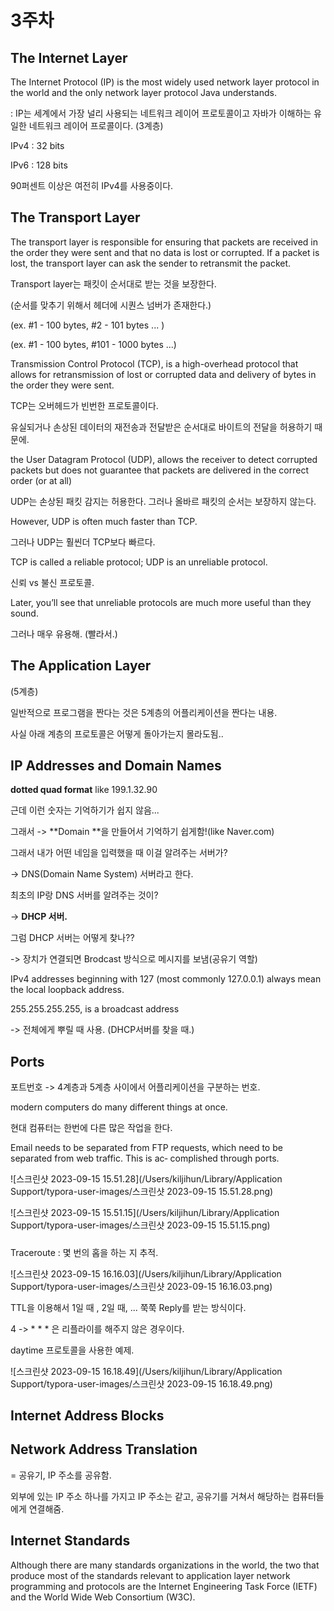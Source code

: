 # 3주차



## The Internet Layer

The Internet Protocol (IP) is the most widely used network layer protocol in the world and the only network layer protocol Java understands.

: IP는 세계에서 가장 널리 사용되는 네트워크 레이어 프로토콜이고 자바가 이해하는 유일한 네트워크 레이어 프로콜이다. (3계층)



IPv4 : 32 bits

IPv6 : 128 bits



90퍼센트 이상은 여전히 IPv4를 사용중이다.



## The Transport Layer

The transport layer is responsible for ensuring that packets are received in the order they were sent and that no data is lost or corrupted. If a packet is lost, the transport layer can ask the sender to retransmit the packet.



Transport layer는 패킷이 순서대로 받는 것을 보장한다. 

(순서를 맞추기 위해서 헤더에 시퀀스 넘버가 존재한다.)

(ex. #1 - 100 bytes, #2 - 101 bytes ... )

(ex. #1 - 100 bytes, #101 - 1000 bytes ...)



Transmission Control Protocol (TCP), is a high-overhead protocol that allows for retransmission of lost or corrupted data and delivery of bytes in the order they were sent.

TCP는 오버헤드가 빈번한 프로토콜이다. 

유실되거나 손상된 데이터의 재전송과 전달받은 순서대로 바이트의 전달을 허용하기 때문에.

the User Datagram Protocol (UDP), allows the receiver to detect corrupted packets but does not guarantee that packets are delivered in the correct order (or at all)

UDP는 손상된 패킷 감지는 허용한다. 그러나 올바르 패킷의 순서는 보장하지 않는다.

 However, UDP is often much faster than TCP.  

그러나 UDP는 훨씬더 TCP보다 빠르다. 

TCP is called a reliable protocol; UDP is an unreliable protocol.

신뢰 vs 불신 프로토콜.

Later, you’ll see that unreliable protocols are much more useful than they sound.

그러나 매우 유용해. (빨라서.)



## The Application Layer

(5계층)



일반적으로 프로그램을 짠다는 것은 5계층의 어플리케이션을 짠다는 내용.

사실 아래 계층의 프로토콜은 어떻게 돌아가는지 몰라도됨..



## IP Addresses and Domain Names

**dotted quad format** like 199.1.32.90

근데 이런 숫자는 기억하기가 쉽지 않음...

그래서 -> **Domain **을 만들어서 기억하기 쉽게함!(like Naver.com)



그래서 내가 어떤 네임을 입력했을 때 이걸 알려주는 서버가?

-> DNS(Domain Name System) 서버라고 한다.



최초의 IP랑 DNS 서버를 알려주는 것이?

-> **DHCP 서버.**



그럼 DHCP 서버는 어떻게 찾나??

-> 장치가 연결되면 Brodcast 방식으로 메시지를 보냄(공유기 역할)



IPv4 addresses beginning with 127 (most commonly 127.0.0.1) always mean the local loopback address.



255.255.255.255, is a broadcast address

-> 전체에게 뿌릴 때 사용. (DHCP서버를 찾을 때.)



## Ports

포트번호 -> 4계층과 5계층 사이에서 어플리케이션을 구분하는 번호.



modern computers do many different things at once. 

현대 컴퓨터는 한번에 다른 많은 작업을 한다.

Email needs to be separated from FTP requests, which need to be separated from web traffic. This is ac‐ complished through ports.

![스크린샷 2023-09-15 15.51.28](/Users/kiljihun/Library/Application Support/typora-user-images/스크린샷 2023-09-15 15.51.28.png)

![스크린샷 2023-09-15 15.51.15](/Users/kiljihun/Library/Application Support/typora-user-images/스크린샷 2023-09-15 15.51.15.png)

##### 

Traceroute : 몇 번의 홉을 하는 지 추적.

![스크린샷 2023-09-15 16.16.03](/Users/kiljihun/Library/Application Support/typora-user-images/스크린샷 2023-09-15 16.16.03.png)

TTL을 이용해서 1일 때 , 2일 때, ... 쭉쭉 Reply를 받는 방식이다.

4 -> * * * 은 리플라이를 해주지 않은 경우이다.  



daytime 프로토콜을 사용한 예제. 

![스크린샷 2023-09-15 16.18.49](/Users/kiljihun/Library/Application Support/typora-user-images/스크린샷 2023-09-15 16.18.49.png)



## Internet Address Blocks

## Network Address Translation

= 공유기, IP 주소를 공유함.


 
외부에 있는 IP 주소 하나를 가지고 IP 주소는 같고, 공유기를 거쳐서 해당하는 컴퓨터들에게 연결해줌.



## Internet Standards

Although there are many standards organizations in the world, the two that produce most of the standards relevant to application layer network programming and protocols are the Internet Engineering Task Force (IETF) and the World Wide Web Consortium (W3C).